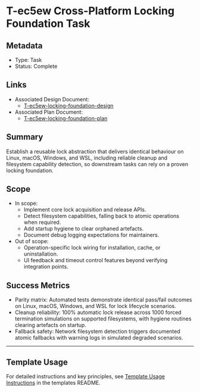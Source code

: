 # T-ec5ew Cross-Platform Locking Foundation Task

## Metadata

- Type: Task
- Status: Complete
  <!-- Draft: Under discussion | In Progress: Actively working | Complete: Code complete | Cancelled: Work intentionally halted -->

## Links

- Associated Design Document:
  - [T-ec5ew-locking-foundation-design](./design.md)
- Associated Plan Document:
  - [T-ec5ew-locking-foundation-plan](./plan.md)

## Summary

Establish a reusable lock abstraction that delivers identical behaviour on Linux, macOS, Windows, and WSL, including reliable cleanup and filesystem capability detection, so downstream tasks can rely on a proven locking foundation.

## Scope

- In scope:
  - Implement core lock acquisition and release APIs.
  - Detect filesystem capabilities, falling back to atomic operations when required.
  - Add startup hygiene to clear orphaned artefacts.
  - Document debug logging expectations for maintainers.
- Out of scope:
  - Operation-specific lock wiring for installation, cache, or uninstallation.
  - UI feedback and timeout control features beyond verifying integration points.

## Success Metrics

- Parity matrix: Automated tests demonstrate identical pass/fail outcomes on Linux, macOS, Windows, and WSL for lock lifecycle scenarios.
- Cleanup reliability: 100% automatic lock release across 1000 forced termination simulations on supported filesystems, with hygiene routines clearing artefacts on startup.
- Fallback safety: Network filesystem detection triggers documented atomic fallbacks with warning logs in simulated degraded scenarios.

---

## Template Usage

For detailed instructions and key principles, see [Template Usage Instructions](../../templates/README.md#task-template-taskmd) in the templates README.
